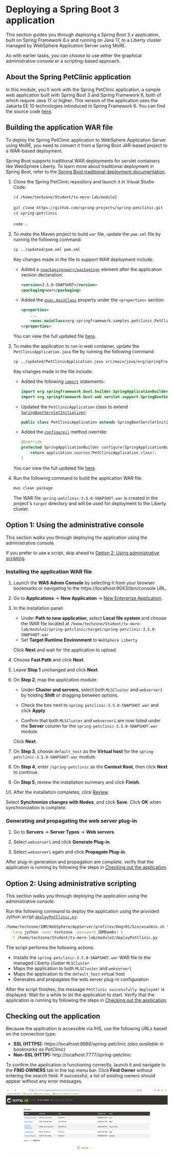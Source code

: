 # Deploying a Spring Boot 3 application

This section guides you through deploying a Spring Boot 3.x application, built on Spring Framework 6.x and running on Java 17, to a Liberty cluster managed by WebSphere Application Server using MoRE.

As with earlier tasks, you can choose to use either the graphical administrative console or a scripting-based approach.

## About the Spring PetClinic application

In this module, you’ll work with the Spring PetClinic application, a sample web application built with Spring Boot 3 and Spring Framework 6, both of which require Java 17 or higher. This version of the application uses the Jakarta EE 10 technologies introduced in Spring Framework 6. You can find the source code [here](https://github.com/spring-projects/spring-petclinic).

## Building the application WAR file

To deploy the Spring PetClinic application to WebSphere Application Server using MoRE, you need to convert it from a Spring Boot JAR-based project to a WAR-based deployment.

Spring Boot supports traditional WAR deployments for servlet containers like WebSphere Liberty. To learn more about traditional deployment in Spring Boot, refer to the [Spring Boot traditional deployment documentation](https://docs.spring.io/spring-boot/how-to/deployment/traditional-deployment.html).

1. Clone the Spring PetClinic repository and launch it in Visual Studio Code:

   ```sh
   cd /home/techzone/Student/tx-more-lab/module2

   git clone https://github.com/spring-projects/spring-petclinic.git
   cd spring-petclinic

   code .
   ```

2. To make the Maven project to build `war` file, update the `pom.xml` file by running the following command:

   ```sh
   cp ../updated/pom.xml pom.xml
   ```

   Key changes made in the file to support WAR deployment include:

      * Added a [`<packaging>war</packaging>`](updated/pom.xml#L15) element after the application version declaration:

        ```xml
        <version>3.5.0-SNAPSHOT</version>
        <packaging>war</packaging>
        ```

      * Added the [`exec.mainClass`](updated/pom.xml#L41) property under the `<properties>` section:

        ```xml
        <properties>
            ...
            <exec.mainClass>org.springframework.samples.petclinic.PetClinicApplication</exec.mainClass>
        </properties>
        ```

      You can view the full updated file [here](updated/pom.xml).

3. To make the application to run in web container, update the `PetClinicApplication.java` file by running the following command:

   ```sh
   cp ../updated/PetClinicApplication.java src/main/java/org/springframework/samples/petclinic/PetClinicApplication.java
   ```

   Key changes made in the file include:

   * Added the following [`import`](updated/PetClinicApplication.java#L21-L22) statements:

      ```java
      import org.springframework.boot.builder.SpringApplicationBuilder;
      import org.springframework.boot.web.servlet.support.SpringBootServletInitializer;
      ```
      
   * Updated the `PetClinicApplication` class to extend [`SpringBootServletInitializer`](updated/PetClinicApplication.java#L33):

      ```java
      public class PetClinicApplication extends SpringBootServletInitializer {
      ```
   
   * Added the [`configure()`](updated/PetClinicApplication.java#L35-L38) method override:

      ```java
      @Override
      protected SpringApplicationBuilder configure(SpringApplicationBuilder application) {
          return application.sources(PetClinicApplication.class);
      }
      ```

   You can view the full updated file [here](updated/PetClinicApplication.java).

4. Run the following command to build the application WAR file:

   ```sh
   mvn clean package
   ```

   The WAR file `spring-petclinic-3.5.0-SNAPSHOT.war` is created in the project's `target` directory and will be used for deployment to the Liberty cluster.

## Option 1: Using the administrative console

This section walks you through deploying the application using the administrative console.

If you prefer to use a script, skip ahead to [Option 2: Using administrative scripting](#option-2-using-administrative-scripting).

### Installing the application WAR file

1. Launch the **WAS Admin Console** by selecting it from your browser bookmarks or navigating to the https://localhost:9043/ibm/console URL.

2. Go to **Applications** &rarr; **New Application** &rarr; <ins>New Enterprise Application</ins>.

3. In the installation panel:

   * Under **Path to new application**, select **Local file system** and choose the WAR file located at `/home/techzone/Student/tx-more-lab/module2/spring-petclinic/target/spring-petclinic-3.5.0-SNAPSHOT.war`
   * Set **Target Runtime Environment** to `WebSphere Liberty`
   
   Click **Next** and wait for the application to upload.

4. Choose **Fast Path** and click **Next**.

5. Leave **Step 1** unchanged and click **Next**.

6. On **Step 2**, map the application module:

   * Under **Cluster and servers**, select both `MLSCluster` and `webserver1` by holding **Shift** or dragging between options.

   * Check the box next to `spring-petclinic-3.5.0-SNAPSHOT.war` and click **Apply**.

   * Confirm that both `MLSCluster` and `webserver1` are now listed under the **Server** column for the `spring-petclinic-3.5.0-SNAPSHOT.war` module.
   
   Click **Next**.

7. On **Step 3**, choose `default_host` as the **Virtual host** for the `spring-petclinic-3.5.0-SNAPSHOT.war` module.

8. On **Step 4**, enter `/spring-petclinic` as the **Context Root**, then click **Next** to continue.

9. On **Step 5**, review the installation summary and click **Finish**.

10. After the installation completes, click <ins>Review</ins>. 
   
   Select **Synchronize changes with Nodes**, and click **Save**. Click **OK** when synchronization is complete.

### Generating and propagating the web server plug-in

1. Go to **Servers** &rarr; **Server Types** &rarr; **Web servers**.

2. Select `webserver1` and click **Generate Plug-in**.

3. Select `webserver1` again and click **Propagate Plug-in**.

After plug-in generation and propagation are complete, verify that the application is running by following the steps in [Checking out the application](#checking-out-the-application).

## Option 2: Using administrative scripting

This section walks you through deploying the application using the administrative console.

Run the following command to deploy the application using the provided Jython  script [`deployPetClinic.py`](deployPetClinic.py):

```sh
/home/techzone/IBM/WebSphere/AppServer/profiles/Dmgr01/bin/wsadmin.sh \
  -lang jython -user techzone -password IBMDem0s! \
  -f /home/techzone/Student/tx-more-lab/module2/deployPetClinic.py
```

The script performs the following actions:

* Installs the `spring-petclinic-3.5.0-SNAPSHOT.war` WAR file to the managed Liberty cluster `MLSCluster`
* Maps the application to both `MLSCluster` and `webserver1`
* Maps the application to the `default_host` virtual host
* Generates and propagates the web server plug-in configuration

After the script finishes, the message `PetClinic successfully deployed!` is displayed. Wait for a while to let the application to start. Verify that the application is running by following the steps in [Checking out the application](#checking-out-the-application).

## Checking out the application

Because the application is accessible via IHS, use the following URLs based on the connection type:
* **SSL (HTTPS):** https://localhost:8888/spring-petclinic _(also available in bookmarks as PetClinic)_
* **Non-SSL (HTTP):** http://localhost:7777/spring-petclinic

To confirm the application is functioning correctly, launch it and navigate to the **FIND OWNERS** tab in the top menu bar. Click **Find Owner** without entering the search field. If successful, a list of existing owners should appear without any error messages.

![](../assets/spring-petclinic.png)

